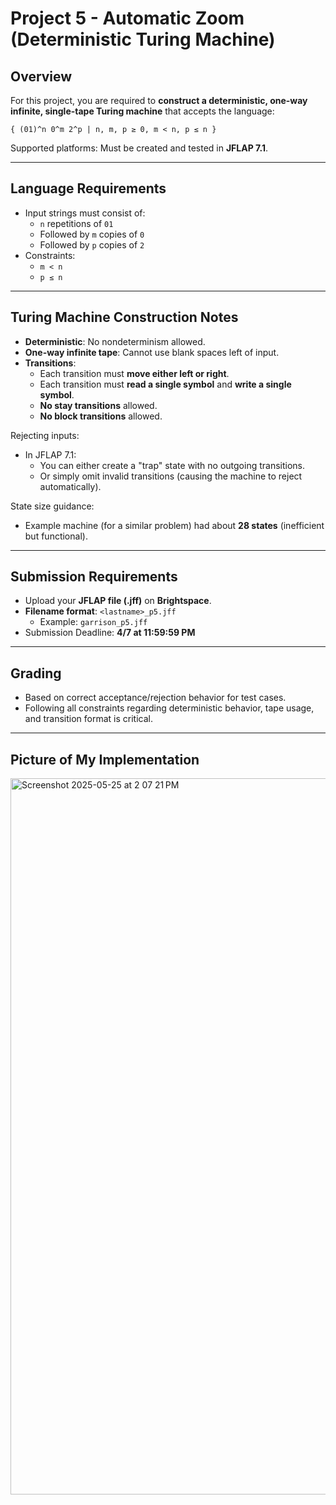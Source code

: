 # Project 5 - Automatic Zoom (Deterministic Turing Machine)

## Overview
For this project, you are required to **construct a deterministic, one-way infinite, single-tape Turing machine** that accepts the language:

```
{ (01)^n 0^m 2^p | n, m, p ≥ 0, m < n, p ≤ n }
```

Supported platforms: Must be created and tested in **JFLAP 7.1**.

---

## Language Requirements

- Input strings must consist of:
  - `n` repetitions of `01`
  - Followed by `m` copies of `0`
  - Followed by `p` copies of `2`
- Constraints:
  - `m < n`
  - `p ≤ n`

---

## Turing Machine Construction Notes

- **Deterministic**: No nondeterminism allowed.
- **One-way infinite tape**: Cannot use blank spaces left of input.
- **Transitions**:
  - Each transition must **move either left or right**.
  - Each transition must **read a single symbol** and **write a single symbol**.
  - **No stay transitions** allowed.
  - **No block transitions** allowed.

Rejecting inputs:
- In JFLAP 7.1:
  - You can either create a "trap" state with no outgoing transitions.
  - Or simply omit invalid transitions (causing the machine to reject automatically).

State size guidance:
- Example machine (for a similar problem) had about **28 states** (inefficient but functional).

---

## Submission Requirements

- Upload your **JFLAP file (.jff)** on **Brightspace**.
- **Filename format**: `<lastname>_p5.jff`
  - Example: `garrison_p5.jff`
- Submission Deadline: **4/7 at 11:59:59 PM**

---

## Grading

- Based on correct acceptance/rejection behavior for test cases.
- Following all constraints regarding deterministic behavior, tape usage, and transition format is critical.

---
## Picture of My Implementation
<img width="1146" alt="Screenshot 2025-05-25 at 2 07 21 PM" src="https://github.com/user-attachments/assets/0cb92553-f125-4d76-aee0-25b201f2bc8e" />
